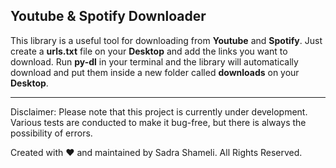 ## Youtube & Spotify Downloader

This library is a useful tool for downloading from **Youtube** and **Spotify**. Just create a **urls.txt** file on your **Desktop** and add the links you want to download. Run **py-dl** in your terminal and the library will automatically download and put them inside a new folder called **downloads** on your **Desktop**.

---

Disclaimer: Please note that this project is currently under development. Various tests are conducted to make it bug-free, but there is always the possibility of errors.

Created with ♥ and maintained by Sadra Shameli. All Rights Reserved.
